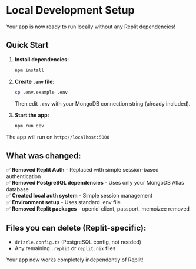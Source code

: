 # Local Development Setup

Your app is now ready to run locally without any Replit dependencies!

## Quick Start

1. **Install dependencies:**
   ```bash
   npm install
   ```

2. **Create `.env` file:**
   ```bash
   cp .env.example .env
   ```
   Then edit `.env` with your MongoDB connection string (already included).

3. **Start the app:**
   ```bash
   npm run dev
   ```

The app will run on `http://localhost:5000`

## What was changed:

✅ **Removed Replit Auth** - Replaced with simple session-based authentication  
✅ **Removed PostgreSQL dependencies** - Uses only your MongoDB Atlas database  
✅ **Created local auth system** - Simple session management  
✅ **Environment setup** - Uses standard .env file  
✅ **Removed Replit packages** - openid-client, passport, memoizee removed  

## Files you can delete (Replit-specific):
- `drizzle.config.ts` (PostgreSQL config, not needed)  
- Any remaining `.replit` or `replit.nix` files  

Your app now works completely independently of Replit!
